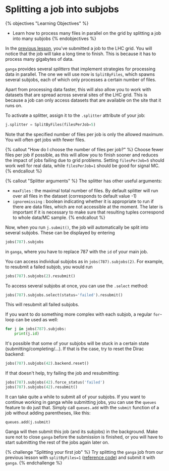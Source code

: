 # Splitting a job into subjobs

{% objectives "Learning Objectives" %}
* Learn how to process many files in parallel on the grid
  by splitting a job into many subjobs
{% endobjectives %} 

In the [previous lesson](davinci-grid.html), you've submitted a job to the LHC grid.
You will notice that the job will take a long time to finish.
This is because it has to process many gigabytes of data.

`ganga` provides several *splitters* that implement strategies for processing data in parallel.
The one we will use now is `SplitByFiles`, which spawns several subjobs, each of which only processes a certain number of files.

Apart from processing data faster, this will also allow you to work with datasets that are spread across several sites of the LHC grid.
This is because a job can only access datasets that are available on the site that it runs on.

To activate a splitter, assign it to the `.splitter` attribute of your job:
```python
j.splitter = SplitByFiles(filesPerJob=5)
```
Note that the specified number of files per job is only the allowed maximum.
You will often get jobs with fewer files.

{% callout "How do I choose the number of files per job?" %}
Choose fewer files per job if possible, as this will allow you to finish sooner 
and reduces the impact of jobs failing due to grid problems.
Setting `filesPerJob=5` should work well for real data, while `filesPerJob=1` should be good for signal MC.
{% endcallout %} 

{% callout "Splitter arguments" %}
The splitter has other useful arguments: 
- `maxFiles`      : the maximal total number of files. By default splitter will run over all files in the dataset (corresponds to default value -1)
- `ignoremissing` : boolean indicating whether it is appropriate to run if there are data files, which are not accessible at the moment. The later is important if it is necessary to make sure that resulting tuples correspond to whole data/MC sample.
{% endcallout %} 

Now, when you run `j.submit()`, the job will automatically be split into several subjobs.
These can be displayed by entering

```python
jobs(787).subjobs
```
in `ganga`, where you have to replace 787 with the `id` of your main job.

You can access individual subjobs as in `jobs(787).subjobs(2)`.
For example, to resubmit a failed subjob, you would run
```python
jobs(787).subjobs(2).resubmit()
```

To access several subjobs at once, you can use the `.select` method:
```python
jobs(787).subjobs.select(status='failed').resubmit()
```
This will resubmit all failed subjobs.

If you want to do something more complex with each subjob, a regular `for`-loop can be used as well:
```python
for j in jobs(787).subjobs:
    print(j.id)
```

It's possible that some of your subjobs will be stuck in a certain state (submitting/completing/...).
If that is the case, try to reset the Dirac backend:
```python
jobs(787).subjobs(42).backend.reset()
```
If that doesn't help, try failing the job and resubmitting:
```python
jobs(787).subjobs(42).force_status('failed')
jobs(787).subjobs(42).resubmit()
```

It can take quite a while to submit all of your subjobs.
If you want to continue working in ganga while submitting jobs, you can use the `queues` feature to do just that.
Simply call `queues.add` with the `submit` function of a job without adding parentheses, like this:
```
queues.add(j.submit)
```
Ganga will then submit this job (and its subjobs) in the background.
Make sure not to close `ganga` before the submission is finished, or you will have to start submitting the rest of the jobs again later on.

{% challenge "Splitting your first job" %}
Try splitting the `ganga` job from our previous lesson with `splitByFiles=1` 
([reference code](code/split-jobs/first-job.py)) and submit it with `ganga`.
{% endchallenge %} 


